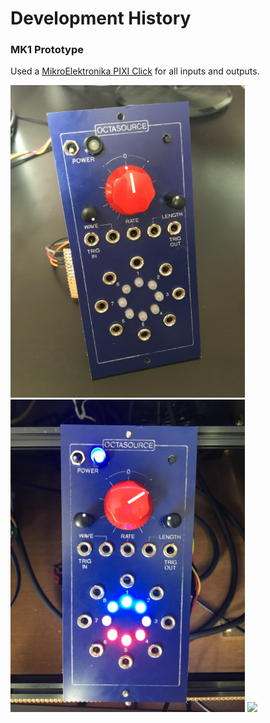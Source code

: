 # Development History

### MK1 Prototype

Used a [MikroElektronika PIXI Click](https://www.mikroe.com/pixi-click) for all inputs and outputs.

<img src="images/octasource_mki_1.jpg" height="500" /> <img src="images/octasource_mki_2.jpg" height="500" /> <img src="images/octasource_prototype_mki_3.jpg" height="500" />

